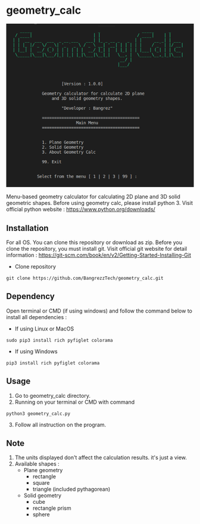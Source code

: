 # geometry_calc
![geometry_calc](https://github.com/BangrezzTech/geometry_calc/blob/main/screenshots/geometry%20calc.png)

Menu-based geometry calculator for calculating 2D plane and 3D solid geometric shapes.
Before using geometry calc, please install python 3. Visit official python website : 
https://www.python.org/downloads/

## Installation
For all OS. You can clone this repository or download as zip. Before you clone 
the repository, you must install git. Visit official git website for detail information : 
https://git-scm.com/book/en/v2/Getting-Started-Installing-Git 

- Clone repository

```
git clone https://github.com/BangrezzTech/geometry_calc.git
```

## Dependency
Open terminal or CMD (if using windows) and follow the command below to 
install all dependencies :

- If using Linux or MacOS
```
sudo pip3 install rich pyfiglet colorama
```

- If using Windows
```
pip3 install rich pyfiglet colorama
```

## Usage
1. Go to geometry_calc directory.
2. Running on your terminal or CMD with command
``` 
python3 geometry_calc.py
```
3. Follow all instruction on the program.

## Note
1. The units displayed don't affect the calculation results. it's just a view.
2. Available shapes :
   - Plane geometry
        - rectangle
        - square
        - triangle (included pythagorean)
   - Solid geometry
        - cube
        - rectangle prism
        - sphere
